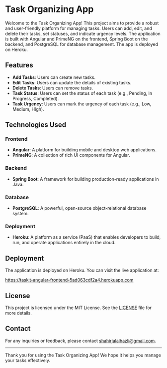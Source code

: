 # Task Organizing App

Welcome to the Task Organizing App! This project aims to provide a robust and user-friendly platform for managing tasks. Users can add, edit, and delete their tasks, set statuses, and indicate urgency levels. The application is built with Angular and PrimeNG on the frontend, Spring Boot on the backend, and PostgreSQL for database management. The app is deployed on Heroku.

## Features

- **Add Tasks**: Users can create new tasks.
- **Edit Tasks**: Users can update the details of existing tasks.
- **Delete Tasks**: Users can remove tasks.
- **Task Status**: Users can set the status of each task (e.g., Pending, In Progress, Completed).
- **Task Urgency**: Users can mark the urgency of each task (e.g., Low, Medium, High).

## Technologies Used

### Frontend
- **Angular**: A platform for building mobile and desktop web applications.
- **PrimeNG**: A collection of rich UI components for Angular.

### Backend
- **Spring Boot**: A framework for building production-ready applications in Java.

### Database
- **PostgreSQL**: A powerful, open-source object-relational database system.

### Deployment
- **Heroku**: A platform as a service (PaaS) that enables developers to build, run, and operate applications entirely in the cloud.

## Deployment

The application is deployed on Heroku. You can visit the live application at:

https://taskit-angular-frontend-5ad063cdf2a4.herokuapp.com

## License

This project is licensed under the MIT License. See the [LICENSE](LICENSE) file for more details.

## Contact

For any inquiries or feedback, please contact [shahirjalalhazli@gmail.com](mailto:shahirjalalhazli@gmail.com).

---

Thank you for using the Task Organizing App! We hope it helps you manage your tasks effectively.
